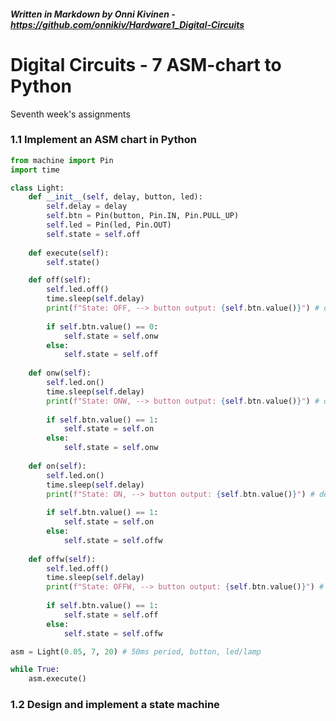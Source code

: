 ##### _Written in Markdown by Onni Kivinen_ - https://github.com/onnikiv/Hardware1_Digital-Circuits
# Digital Circuits - 7 ASM-chart to Python 
Seventh week's assignments

### 1.1 Implement an ASM chart in Python

```python
from machine import Pin
import time

class Light:
    def __init__(self, delay, button, led):
        self.delay = delay
        self.btn = Pin(button, Pin.IN, Pin.PULL_UP)
        self.led = Pin(led, Pin.OUT)
        self.state = self.off
        
    def execute(self):
        self.state()

    def off(self):
        self.led.off()
        time.sleep(self.delay)
        print(f"State: OFF, --> button output: {self.btn.value()}") # debug
        
        if self.btn.value() == 0:
            self.state = self.onw
        else:
            self.state = self.off
        
    def onw(self):
        self.led.on()
        time.sleep(self.delay)
        print(f"State: ONW, --> button output: {self.btn.value()}") # debug
        
        if self.btn.value() == 1:
            self.state = self.on
        else:
            self.state = self.onw
        
    def on(self):
        self.led.on()
        time.sleep(self.delay)
        print(f"State: ON, --> button output: {self.btn.value()}") # debug
        
        if self.btn.value() == 1:
            self.state = self.on
        else:
            self.state = self.offw
        
    def offw(self):
        self.led.off()
        time.sleep(self.delay)
        print(f"State: OFFW, --> button output: {self.btn.value()}") # debug
        
        if self.btn.value() == 1:
            self.state = self.off
        else:
            self.state = self.offw

asm = Light(0.05, 7, 20) # 50ms period, button, led/lamp

while True:
    asm.execute()
```

### 1.2 Design and implement a state machine 

